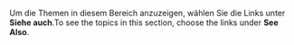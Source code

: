 <span data-ttu-id="4b652-101">Um die Themen in diesem Bereich anzuzeigen, wählen Sie die Links unter **Siehe auch**.</span><span class="sxs-lookup"><span data-stu-id="4b652-101">To see the topics in this section, choose the links under **See Also**.</span></span>